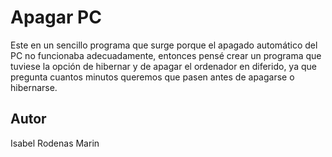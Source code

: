 # Apagar PC

Este en un sencillo programa que surge porque el apagado automático del PC no funcionaba adecuadamente, entonces pensé crear un programa que tuviese la opción de hibernar y de apagar el ordenador en diferido, ya que pregunta cuantos minutos queremos que pasen antes de apagarse o hibernarse.

## Autor
Isabel Rodenas Marin